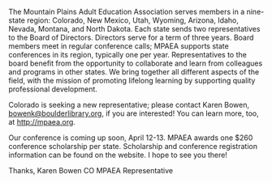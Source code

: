 The Mountain Plains Adult Education Association serves members in a nine-state region: Colorado, New Mexico, Utah, Wyoming, Arizona, Idaho, Nevada, Montana, and North Dakota. Each state sends two representatives to the Board of Directors. Directors serve for a term of three years. Board members meet in regular conference calls; MPAEA supports state conferences in its region, typically one per year. Representatives to the board benefit from the opportunity to collaborate and learn from colleagues and programs in other states. We bring together all different aspects of the field, with the mission of promoting lifelong learning by supporting quality professional development.

Colorado is seeking a new representative; please contact Karen Bowen,
 <bowenk@boulderlibrary.org>, if you are interested! You can learn more, too, at <http://mpaea.org>.

Our conference is coming up soon, April 12-13. MPAEA awards one $260 conference scholarship per state. Scholarship and conference registration information can be found on the website. I hope to see you there!

Thanks,
Karen Bowen
CO MPAEA Representative
